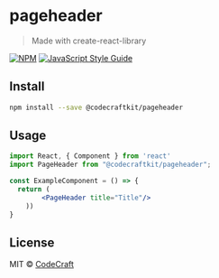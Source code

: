 # pageheader

> Made with create-react-library

[![NPM](https://img.shields.io/npm/v/@codecraftkit/pageheader.svg)](https://www.npmjs.com/package/@codecraftkit/pageheader) [![JavaScript Style Guide](https://img.shields.io/badge/code_style-standard-brightgreen.svg)](https://standardjs.com)

## Install

```bash
npm install --save @codecraftkit/pageheader
```

## Usage

```jsx
import React, { Component } from 'react'
import PageHeader from "@codecraftkit/pageheader";

const ExampleComponent = () => {
  return (
        <PageHeader title="Title"/>
    ))
}
```

## License

MIT © [CodeCraft](https://github.com/CodeCraft)
